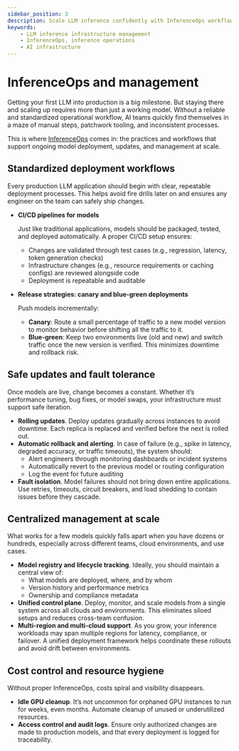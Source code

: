 ```yaml
---
sidebar_position: 3
description: Scale LLM inference confidently with InferenceOps workflows and infrastructure best practices.
keywords:
    - LLM inference infrastructure management
    - InferenceOps, inference operations
    - AI infrastructure
---
```


# InferenceOps and management

Getting your first LLM into production is a big milestone. But staying there and scaling up requires more than just a working model. Without a reliable and standardized operational workflow, AI teams quickly find themselves in a maze of manual steps, patchwork tooling, and inconsistent processes. 

This is where [InferenceOps](https://www.bentoml.com/blog/what-is-inference-ops) comes in: the practices and workflows that support ongoing model deployment, updates, and management at scale.

## Standardized deployment workflows

Every production LLM application should begin with clear, repeatable deployment processes. This helps avoid fire drills later on and ensures any engineer on the team can safely ship changes.

- **CI/CD pipelines for models**
    
    Just like traditional applications, models should be packaged, tested, and deployed automatically. A proper CI/CD setup ensures:
    
    - Changes are validated through test cases (e.g., regression, latency, token generation checks)
    - Infrastructure changes (e.g., resource requirements or caching configs) are reviewed alongside code
    - Deployment is repeatable and auditable
- **Release strategies: canary and blue-green deployments**
    
    Push models incrementally:
    
    - **Canary**: Route a small percentage of traffic to a new model version to monitor behavior before shifting all the traffic to it.
    - **Blue-green**: Keep two environments live (old and new) and switch traffic once the new version is verified. This minimizes downtime and rollback risk.

## Safe updates and fault tolerance

Once models are live, change becomes a constant. Whether it’s performance tuning, bug fixes, or model swaps, your infrastructure must support safe iteration.

- **Rolling updates**. Deploy updates gradually across instances to avoid downtime. Each replica is replaced and verified before the next is rolled out.
- **Automatic rollback and alerting**. In case of failure (e.g., spike in latency, degraded accuracy, or traffic timeouts), the system should:
    - Alert engineers through monitoring dashboards or incident systems
    - Automatically revert to the previous model or routing configuration
    - Log the event for future auditing
- **Fault isolation**. Model failures should not bring down entire applications. Use retries, timeouts, circuit breakers, and load shedding to contain issues before they cascade.

## Centralized management at scale

What works for a few models quickly falls apart when you have dozens or hundreds, especially across different teams, cloud environments, and use cases.

- **Model registry and lifecycle tracking**. Ideally, you should maintain a central view of:
    - What models are deployed, where, and by whom
    - Version history and performance metrics
    - Ownership and compliance metadata
- **Unified control plane**. Deploy, monitor, and scale models from a single system across all clouds and environments. This eliminates siloed setups and reduces cross-team confusion.
- **Multi-region and multi-cloud support**. As you grow, your inference workloads may span multiple regions for latency, compliance, or failover. A unified deployment framework helps coordinate these rollouts and avoid drift between environments.

## Cost control and resource hygiene

Without proper InferenceOps, costs spiral and visibility disappears.

- **Idle GPU cleanup**. It’s not uncommon for orphaned GPU instances to run for weeks, even months. Automate cleanup of unused or underutilized resources.
- **Access control and audit logs**. Ensure only authorized changes are made to production models, and that every deployment is logged for traceability.